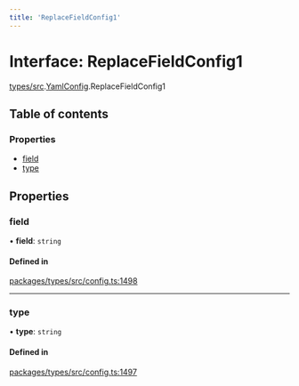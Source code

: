 ```yaml
---
title: 'ReplaceFieldConfig1'
---
```


# Interface: ReplaceFieldConfig1

[types/src](../modules/types_src).[YamlConfig](../modules/types_src.YamlConfig).ReplaceFieldConfig1

## Table of contents

### Properties

- [field](types_src.YamlConfig.ReplaceFieldConfig1#field)
- [type](types_src.YamlConfig.ReplaceFieldConfig1#type)

## Properties

### field

• **field**: `string`

#### Defined in

[packages/types/src/config.ts:1498](https://github.com/Urigo/graphql-mesh/blob/master/packages/types/src/config.ts#L1498)

___

### type

• **type**: `string`

#### Defined in

[packages/types/src/config.ts:1497](https://github.com/Urigo/graphql-mesh/blob/master/packages/types/src/config.ts#L1497)
